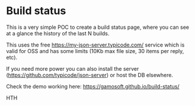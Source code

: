 # Build status

This is a very simple POC to create a build status page, where you can see at a glance the history of the last N builds.

This uses the free https://my-json-server.typicode.com/ service which is valid for OSS and has some limits (10Kb max file size, 30 items per reply, etc).

If you need more power you can also install the server (https://github.com/typicode/json-server) or host the DB elsewhere.

Check the demo working here: https://gamosoft.github.io/build-status/

HTH
